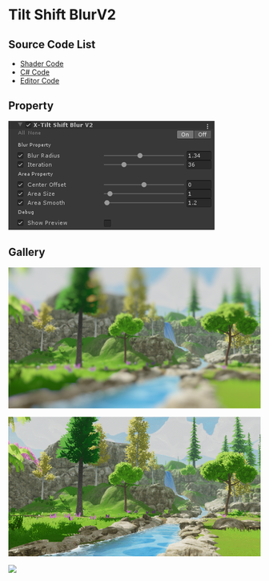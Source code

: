 
# Tilt Shift BlurV2

## Source Code List
- [Shader Code](Shader/TiltShiftBlurV2.shader)
- [C# Code](TiltShiftBlurV2.cs)
- [Editor Code](Editor/TiltShiftBlurV2Editor.cs)


## Property
![](https://raw.githubusercontent.com/QianMo/X-PostProcessing-Gallery/master/Media/Blur/TiltShiftBlurV2/TiltShiftBlurV2Property.png)

## Gallery
![](https://raw.githubusercontent.com/QianMo/X-PostProcessing-Gallery/master/Media/Blur/TiltShiftBlurV2/TiltShiftBlurV2.png)

![](https://raw.githubusercontent.com/QianMo/X-PostProcessing-Gallery/master/Media/Blur/TiltShiftBlurV2/TiltShiftBlurV2-1.gif)

![](https://raw.githubusercontent.com/QianMo/X-PostProcessing-Gallery/master/Media/Blur/TiltShiftBlurV2/TiltShiftBlurV2-2.gif)